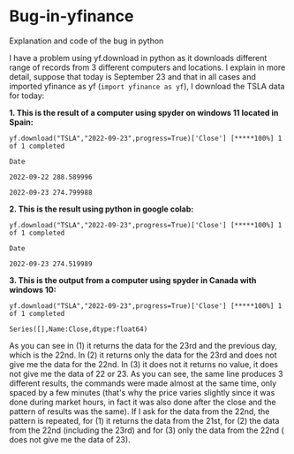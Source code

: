 # Bug-in-yfinance
Explanation and code of the bug in python

I have a problem using yf.download in python as it downloads different range of records from 3 different computers and locations. I explain in more detail, suppose that today is September 23 and that in all cases and imported yfinance as yf (```import yfinance as yf```), I download the TSLA data for today:

**1. This is the result of a computer using spyder on windows 11 located in Spain:**
```
yf.download("TSLA","2022-09-23",progress=True)['Close'] [*****100%] 1 of 1 completed

Date

2022-09-22 288.589996

2022-09-23 274.799988
```
**2. This is the result using python in google colab:**
```
yf.download("TSLA","2022-09-23",progress=True)['Close'] [*****100%] 1 of 1 completed

Date

2022-09-23 274.519989
```
**3. This is the output from a computer using spyder in Canada with windows 10:**
```
yf.download("TSLA","2022-09-23",progress=True)['Close'] [*****100%] 1 of 1 completed

Series([],Name:Close,dtype:float64)
```
As you can see in (1) it returns the data for the 23rd and the previous day, which is the 22nd. In (2) it returns only the data for the 23rd and does not give me the data for the 22nd. In (3) it does not it returns no value, it does not give me the data of 22 or 23. As you can see, the same line produces 3 different results, the commands were made almost at the same time, only spaced by a few minutes (that's why the price varies slightly since it was done during market hours, in fact it was also done after the close and the pattern of results was the same). If I ask for the data from the 22nd, the pattern is repeated, for (1) it returns the data from the 21st, for (2) the data from the 22nd (including the 23rd) and for (3) only the data from the 22nd ( does not give me the data of 23).
